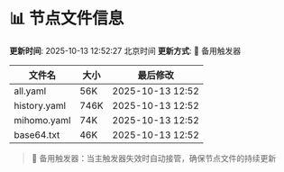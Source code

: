 # 📊 节点文件信息

**更新时间**: 2025-10-13 12:52:27 北京时间
**更新方式**: 🔄 备用触发器

| 文件名 | 大小 | 最后修改 |
|--------|------|----------|
| all.yaml | 56K | 2025-10-13 12:52 |
| history.yaml | 746K | 2025-10-13 12:52 |
| mihomo.yaml | 74K | 2025-10-13 12:52 |
| base64.txt | 46K | 2025-10-13 12:52 |

> 🔄 备用触发器：当主触发器失效时自动接管，确保节点文件的持续更新
